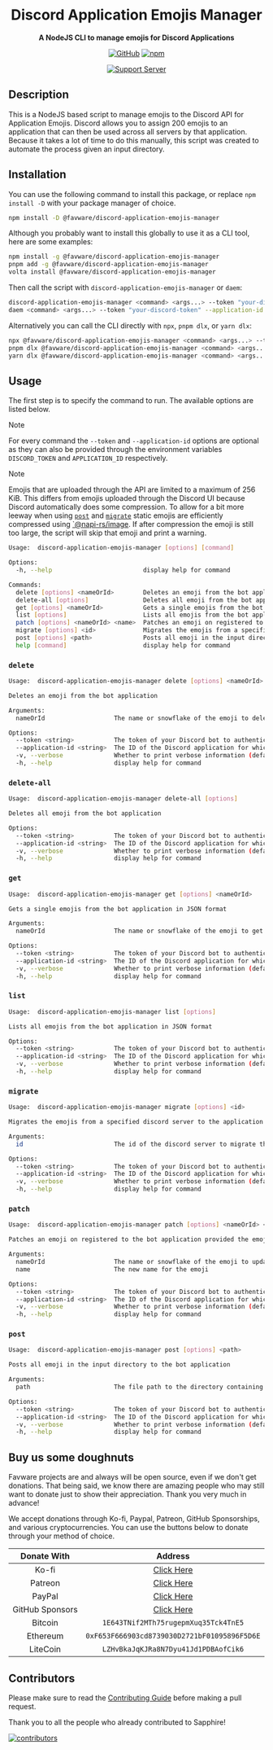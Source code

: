 <div align="center">

# Discord Application Emojis Manager

**A NodeJS CLI to manage emojis for Discord Applications**

[![GitHub](https://img.shields.io/github/license/favware/discord-application-emojis-manager)](https://github.com/favware/discord-application-emojis-manager/blob/main/LICENSE)
[![npm](https://img.shields.io/npm/v/@favware/discord-application-emojis-manager?color=crimson&logo=npm)](https://www.npmjs.com/package/@favware/discord-application-emojis-manager)

[![Support Server](https://discord.com/api/guilds/512303595966824458/embed.png?style=banner2)](https://join.favware.tech)

</div>

## Description

This is a NodeJS based script to manage emojis to the Discord API for
Application Emojis. Discord allows you to assign 200 emojis to an application
that can then be used across all servers by that application. Because it takes a
lot of time to do this manually, this script was created to automate the process
given an input directory.

## Installation

You can use the following command to install this package, or replace
`npm install -D` with your package manager of choice.

```sh
npm install -D @favware/discord-application-emojis-manager
```

Although you probably want to install this globally to use it as a CLI tool,
here are some examples:

```sh
npm install -g @favware/discord-application-emojis-manager
pnpm add -g @favware/discord-application-emojis-manager
volta install @favware/discord-application-emojis-manager
```

Then call the script with `discord-application-emojis-manager` or `daem`:

```sh
discord-application-emojis-manager <command> <args...> --token "your-discord-token" --application-id "your application id"
daem <command> <args...> --token "your-discord-token" --application-id "your application id"
```

Alternatively you can call the CLI directly with `npx`, `pnpm dlx`, or
`yarn dlx`:

```sh
npx @favware/discord-application-emojis-manager <command> <args...> --token "your-discord-token" --application-id "your application id"
pnpm dlx @favware/discord-application-emojis-manager <command> <args...> --token "your-discord-token" --application-id "your application id"
yarn dlx @favware/discord-application-emojis-manager <command> <args...> --token "your-discord-token" --application-id "your application id"
```

## Usage

The first step is to specify the command to run. The available options are
listed below.

> [!NOTE]
>
> For every command the `--token` and `--application-id` options are optional as
> they can also be provided through the environment variables `DISCORD_TOKEN`
> and `APPLICATION_ID` respectively.

> [!NOTE]
>
> Emojis that are uploaded through the API are limited to a maximum of 256 KiB.
> This differs from emojis uploaded through the Discord UI because Discord
> automatically does some compression. To allow for a bit more leeway when using
> [`post`](#post) and [`migrate`](#migrate) static emojis are efficiently
> compressed using [`@napi-rs/image](https://github.com/Brooooooklyn/Image). If
> after compression the emoji is still too large, the script will skip that
> emoji and print a warning.

```sh
Usage:  discord-application-emojis-manager [options] [command]

Options:
  -h, --help                         display help for command

Commands:
  delete [options] <nameOrId>        Deletes an emoji from the bot application
  delete-all [options]               Deletes all emoji from the bot application
  get [options] <nameOrId>           Gets a single emojis from the bot application in JSON format
  list [options]                     Lists all emojis from the bot application in JSON format
  patch [options] <nameOrId> <name>  Patches an emoji on registered to the bot application provided the emoji id and a new name for the emoji
  migrate [options] <id>             Migrates the emojis from a specified discord server to the application
  post [options] <path>              Posts all emoji in the input directory to the bot application
  help [command]                     display help for command
```

### `delete`

```sh
Usage:  discord-application-emojis-manager delete [options] <nameOrId>

Deletes an emoji from the bot application

Arguments:
  nameOrId                   The name or snowflake of the emoji to delete. If a name is provided a list of emojis will be fetched to find the id to delete.

Options:
  --token <string>           The token of your Discord bot to authenticate with. You can also provide this with the DISCORD_TOKEN environment variable. (default: "")
  --application-id <string>  The ID of the Discord application for which to manage the emojis. You can also provide this with the APPLICATION_ID environment variable. (default: "")
  -v, --verbose              Whether to print verbose information (default: false)
  -h, --help                 display help for command
```

### `delete-all`

```sh
Usage:  discord-application-emojis-manager delete-all [options]

Deletes all emoji from the bot application

Options:
  --token <string>           The token of your Discord bot to authenticate with. You can also provide this with the DISCORD_TOKEN environment variable. (default: "")
  --application-id <string>  The ID of the Discord application for which to manage the emojis. You can also provide this with the APPLICATION_ID environment variable. (default: "")
  -v, --verbose              Whether to print verbose information (default: false)
  -h, --help                 display help for command
```

### `get`

```sh
Usage:  discord-application-emojis-manager get [options] <nameOrId>

Gets a single emojis from the bot application in JSON format

Arguments:
  nameOrId                   The name or snowflake of the emoji to get. If a name is provided a list of emojis will be fetched to find the id to get.

Options:
  --token <string>           The token of your Discord bot to authenticate with. You can also provide this with the DISCORD_TOKEN environment variable. (default: "")
  --application-id <string>  The ID of the Discord application for which to manage the emojis. You can also provide this with the APPLICATION_ID environment variable. (default: "")
  -v, --verbose              Whether to print verbose information (default: false)
  -h, --help                 display help for command
```

### `list`

```sh
Usage:  discord-application-emojis-manager list [options]

Lists all emojis from the bot application in JSON format

Options:
  --token <string>           The token of your Discord bot to authenticate with. You can also provide this with the DISCORD_TOKEN environment variable. (default: "")
  --application-id <string>  The ID of the Discord application for which to manage the emojis. You can also provide this with the APPLICATION_ID environment variable. (default: "")
  -v, --verbose              Whether to print verbose information (default: false)
  -h, --help                 display help for command
```

### `migrate`

```sh
Usage:  discord-application-emojis-manager migrate [options] <id>

Migrates the emojis from a specified discord server to the application

Arguments:
  id                         The id of the discord server to migrate the emojis from. Unlike other commands names are not supported, because discord server names cannot be guaranteed to be unique.

Options:
  --token <string>           The token of your Discord bot to authenticate with. You can also provide this with the DISCORD_TOKEN environment variable. (default: "")
  --application-id <string>  The ID of the Discord application for which to manage the emojis. You can also provide this with the APPLICATION_ID environment variable. (default: "")
  -v, --verbose              Whether to print verbose information (default: false)
  -h, --help                 display help for command
```

### `patch`

```sh
Usage:  discord-application-emojis-manager patch [options] <nameOrId> <name>

Patches an emoji on registered to the bot application provided the emoji id and a new name for the emoji

Arguments:
  nameOrId                   The name or snowflake of the emoji to update. If a name is provided a list of emojis will be fetched to find the id to update.
  name                       The new name for the emoji

Options:
  --token <string>           The token of your Discord bot to authenticate with. You can also provide this with the DISCORD_TOKEN environment variable. (default: "")
  --application-id <string>  The ID of the Discord application for which to manage the emojis. You can also provide this with the APPLICATION_ID environment variable. (default: "")
  -v, --verbose              Whether to print verbose information (default: false)
  -h, --help                 display help for command
```

### `post`

```sh
Usage:  discord-application-emojis-manager post [options] <path>

Posts all emoji in the input directory to the bot application

Arguments:
  path                       The file path to the directory containing the emojis, can be relative to the current working directory or absolute.

Options:
  --token <string>           The token of your Discord bot to authenticate with. You can also provide this with the DISCORD_TOKEN environment variable. (default: "")
  --application-id <string>  The ID of the Discord application for which to manage the emojis. You can also provide this with the APPLICATION_ID environment variable. (default: "")
  -v, --verbose              Whether to print verbose information (default: false)
  -h, --help                 display help for command
```

## Buy us some doughnuts

Favware projects are and always will be open source, even if we don't get
donations. That being said, we know there are amazing people who may still want
to donate just to show their appreciation. Thank you very much in advance!

We accept donations through Ko-fi, Paypal, Patreon, GitHub Sponsorships, and
various cryptocurrencies. You can use the buttons below to donate through your
method of choice.

|   Donate With   |                      Address                      |
| :-------------: | :-----------------------------------------------: |
|      Ko-fi      |  [Click Here](https://donate.favware.tech/kofi)   |
|     Patreon     | [Click Here](https://donate.favware.tech/patreon) |
|     PayPal      | [Click Here](https://donate.favware.tech/paypal)  |
| GitHub Sponsors |  [Click Here](https://github.com/sponsors/Favna)  |
|     Bitcoin     |       `1E643TNif2MTh75rugepmXuq35Tck4TnE5`        |
|    Ethereum     |   `0xF653F666903cd8739030D2721bF01095896F5D6E`    |
|    LiteCoin     |       `LZHvBkaJqKJRa8N7Dyu41Jd1PDBAofCik6`        |

## Contributors

Please make sure to read the [Contributing Guide][contributing] before making a
pull request.

Thank you to all the people who already contributed to Sapphire!

<a href="https://github.com/favware/discord-application-emojis-manager/graphs/contributors">
  <img alt="contributors" src="https://contrib.rocks/image?repo=favware/discord-application-emojis-manager" />
</a>

[contributing]: ./.github/CONTRIBUTING.md
